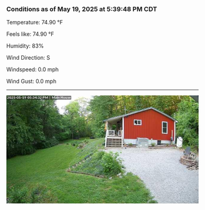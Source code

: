 ### Conditions as of May 19, 2025 at 5:39:48 PM CDT 

Temperature: 74.90 &deg;F

Feels like: 74.90 &deg;F

Humidity: 83%

Wind Direction: S

Windspeed: 0.0 mph

Wind Gust: 0.0 mph

---

<img src="./images/latest.jpeg"/>

